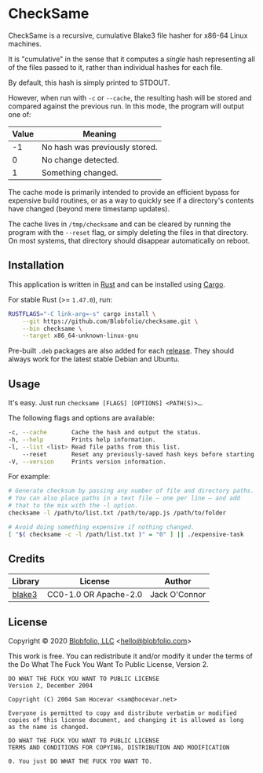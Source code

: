 # CheckSame

CheckSame is a recursive, cumulative Blake3 file hasher for x86-64 Linux machines.

It is "cumulative" in the sense that it computes a _single_ hash representing all of the files passed to it, rather than individual hashes for each file.

By default, this hash is simply printed to STDOUT.

However, when run with `-c` or `--cache`, the resulting hash will be stored and compared against the previous run. In this mode, the program will output one of:

| Value | Meaning |
| ----- | ------- |
| -1 | No hash was previously stored. |
| 0 | No change detected. |
| 1 | Something changed. |

The cache mode is primarily intended to provide an efficient bypass for expensive build routines, or as a way to quickly see if a directory's contents have changed (beyond mere timestamp updates).

The cache lives in `/tmp/checksame` and can be cleared by running the program with the `--reset` flag, or simply deleting the files in that directory. On most systems, that directory should disappear automatically on reboot.



## Installation

This application is written in [Rust](https://www.rust-lang.org/) and can be installed using [Cargo](https://github.com/rust-lang/cargo).

For stable Rust (>= `1.47.0`), run:
```bash
RUSTFLAGS="-C link-arg=-s" cargo install \
    --git https://github.com/Blobfolio/checksame.git \
    --bin checksame \
    --target x86_64-unknown-linux-gnu
```

Pre-built `.deb` packages are also added for each [release](https://github.com/Blobfolio/checksame/releases/latest). They should always work for the latest stable Debian and Ubuntu.



## Usage

It's easy. Just run `checksame [FLAGS] [OPTIONS] <PATH(S)>…`.

The following flags and options are available:
```bash
-c, --cache       Cache the hash and output the status.
-h, --help        Prints help information.
-l, --list <list> Read file paths from this list.
    --reset       Reset any previously-saved hash keys before starting.
-V, --version     Prints version information.
```

For example:
```bash
# Generate checksum by passing any number of file and directory paths.
# You can also place paths in a text file — one per line — and add
# that to the mix with the -l option.
checksame -l /path/to/list.txt /path/to/app.js /path/to/folder

# Avoid doing something expensive if nothing changed.
[ "$( checksame -c -l /path/list.txt )" = "0" ] || ./expensive-task
```



## Credits

| Library | License | Author |
| ---- | ---- | ---- |
| [blake3](https://crates.io/crates/blake3) | CC0-1.0 OR Apache-2.0 | Jack O'Connor |



## License

Copyright © 2020 [Blobfolio, LLC](https://blobfolio.com) &lt;hello@blobfolio.com&gt;

This work is free. You can redistribute it and/or modify it under the terms of the Do What The Fuck You Want To Public License, Version 2.

    DO WHAT THE FUCK YOU WANT TO PUBLIC LICENSE
    Version 2, December 2004

    Copyright (C) 2004 Sam Hocevar <sam@hocevar.net>

    Everyone is permitted to copy and distribute verbatim or modified
    copies of this license document, and changing it is allowed as long
    as the name is changed.

    DO WHAT THE FUCK YOU WANT TO PUBLIC LICENSE
    TERMS AND CONDITIONS FOR COPYING, DISTRIBUTION AND MODIFICATION

    0. You just DO WHAT THE FUCK YOU WANT TO.
